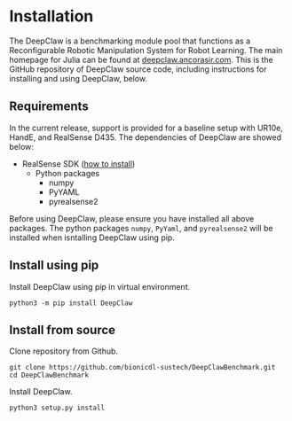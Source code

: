 # Installation

The DeepClaw is a benchmarking module pool that functions as a Reconfigurable Robotic Manipulation System for Robot Learning. The main homepage for Julia can be found at [deepclaw.ancorasir.com](https://deepclaw.ancorasir.com/). This is the GitHub repository of DeepClaw source code, including instructions for installing and using DeepClaw, below.

## Requirements

In the current release, support is provided for a baseline setup with UR10e, HandE, and RealSense D435. The dependencies of DeepClaw are showed below:

- RealSense SDK ([how to install]([https://www.intelrealsense.com/developers/]))
  - Python packages
    - numpy
    - PyYAML
    - pyrealsense2

Before using DeepClaw, please ensure you have installed all above packages. The python packages `numpy`, `PyYaml`, and `pyrealsense2` will be installed when isntalling DeepClaw using pip.

## Install using pip

Install DeepClaw using pip in virtual environment.

```
python3 -m pip install DeepClaw
```
## Install from source

Clone repository from Github.

```
git clone https://github.com/bionicdl-sustech/DeepClawBenchmark.git
cd DeepClawBenchmark
```

Install DeepClaw.

```
python3 setup.py install
```
